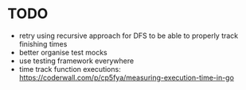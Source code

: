 # TODO
- retry using recursive approach for DFS to be able to properly track finishing times
- better organise test mocks
- use testing framework everywhere
- time track function executions: https://coderwall.com/p/cp5fya/measuring-execution-time-in-go
